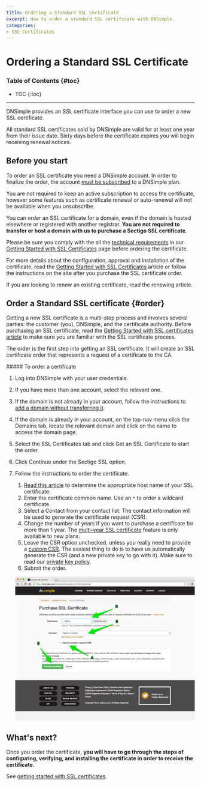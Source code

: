 ```yaml
---
title: Ordering a Standard SSL Certificate
excerpt: How to order a standard SSL certificate with DNSimple.
categories:
- SSL Certificates
---
```


# Ordering a Standard SSL Certificate

### Table of Contents {#toc}

* TOC
{:toc}

---

DNSimple provides an SSL certificate interface you can use to order a new SSL certificate.

All standard SSL certificates sold by DNSimple are valid for at least one year from their issue date. Sixty days before the certificate expires you will begin receiving renewal notices.


## Before you start

To order an SSL certificate you need a DNSimple account. In order to finalize the order, the account [must be subscribed](/articles/account-activation) to a DNSimple plan.

<note>
You are not required to keep an active subscription to access the certificate, however some features such as certificate renewal or auto-renewal will not be available when you unsubscribe.
</note>

You can order an SSL certificate for a domain, even if the domain is hosted elsewhere or registered with another registrar. **You are not required to transfer or host a domain with us to purchase a Sectigo SSL certificate**.

Please be sure you comply with the all the [technical requirements](/articles/getting-started-ssl-certificates/#requirements) in our [Getting Started with SSL Certificates](/articles/getting-started-ssl-certificates) page before ordering the certificate.

For more details about the configuration, approval and installation of the certificate, read the [Getting Started with SSL Certificates](/articles/getting-started-ssl-certificates) article or follow the instructions on the site after you purchase the SSL certificate order.

If you are looking to renew an existing certificate, read the renewing article.


## Order a Standard SSL certificate {#order}

Getting a new SSL certificate is a multi-step process and involves several parties: the customer (you), DNSimple, and the certificate authority. Before purchasing an SSL certificate, read the [Getting Started with SSL certificates article](/articles/getting-started-ssl-certificates) to make sure you are familiar with the SSL certificate process.

The order is the first step into getting an SSL certificate. It will create an SSL certificate order that represents a request of a certificate to the CA.

<div class="section-steps" markdown="1">
##### To order a certificate

1.  Log into DNSimple with your user credentials.
1.  If you have more than one account, select the relevant one.
1.  If the domain is not already in your account, follow the instructions to [add a domain without transferring it](/articles/adding-domain).
1.  If the domain is already in your account, on the top-nav menu click the <label>Domains</label> tab, locate the relevant domain and click on the name to access the domain page.
1.  Select the SSL Certificates tab and click <label>Get an SSL Certificate</label> to start the order.
1.  Click <label>Continue</label> under the Sectigo SSL option.
1.  Follow the instructions to order the certificate.

    1.  [Read this article](/articles/ssl-certificate-names) to determine the appropriate host name of your SSL certificate.
    1.  Enter the certificate common name. Use an `*` to order a wildcard certificate.
    1.  Select a Contact from your contact list. The contact information will be used to generate the certificate request (CSR).
    1.  Change the number of years if you want to purchase a certificate for more than 1 year. The [multi-year SSL certificate](/articles/can-multi-year-ssl-certificates) feature is only available to new plans.
    1.  Leave the CSR option unchecked, unless you really need to provide a [custom CSR](/articles/what-is-csr). The easiest thing to do is to have us automatically generate the CSR (and a new private key to go with it). Make sure to read our [private key policy](https://dnsimple.com/private-key-policy).
    1.  Submit the order.

    ![Purchase a Certificate](/files/dnsimple-certificate-purchase.png)

</div>


## What's next?

Once you order the certificate, **you will have to go through the steps of configuring, verifying, and installing the certificate in order to receive the certificate**.

See [getting started with SSL certificates](/articles/getting-started-ssl-certificates).
